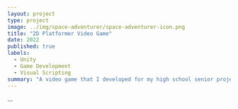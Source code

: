 ```yaml
---
layout: project
type: project
image: ../img/space-adventurer/space-adventurer-icon.png
title: "2D Platformer Video Game"
date: 2022
published: true
labels:
  - Unity
  - Game Development
  - Visual Scripting
summary: "A video game that I developed for my high school senior project"
---
```


...
